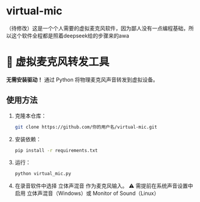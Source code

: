 # virtual-mic
（待修改）这是一个个人需要的虚拟麦克风软件，因为鄙人没有一点编程基础，所以这个软件全程都是照着deepseek给的步骤来的awa
# 🎤 虚拟麦克风转发工具

**无需安装驱动！** 通过 Python 将物理麦克风声音转发到虚拟设备。

## 使用方法
1. 克隆本仓库：
   ```bash
   git clone https://github.com/你的用户名/virtual-mic.git
2. 安装依赖：
   ```bash
   pip install -r requirements.txt
3. 运行：
   ```bash
   python virtual_mic.py
4. 在录音软件中选择 立体声混音 作为麦克风输入。
⚠️ 需提前在系统声音设置中启用 立体声混音（Windows）或 Monitor of Sound（Linux）
